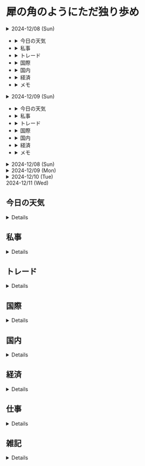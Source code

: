 # 犀の角のようにただ独り歩め

<details><summary>2024-12/08 (Sun)</summary></details>

- <details><summary>今日の天気</summary></details>
- <details><summary>私事</summary></details>
- <details><summary>トレード</summary></details>
- <details><summary>国際</summary></details>
- <details><summary>国内</summary></details>
- <details><summary>経済</summary></details>
- <details><summary>メモ</summary></details>

<details><summary>2024-12/09 (Sun)</summary></details>

- <details><summary>今日の天気</summary></details>
- <details><summary>私事</summary></details>
- <details><summary>トレード</summary></details>
- <details><summary>国際</summary></details>
- <details><summary>国内</summary></details>
- <details><summary>経済</summary></details>
- <details><summary>メモ</summary></details>

<details><summary>2024-12/08 (Sun)</summary>
<details><summary>今日の天気</summary>

<span style="color: #e9dfe5; ">降水量 0.0ml</span>

<span style="color: #84a2d4; ">最低気温 2.0°c</span><span style="color: #d0576b; "> 最高気温 12.3°c</span>
<span style="color: #e9dfe5; "> 平均気温 5.8°c</span>

<span style="color: #165e83; ">北 2.9m/s</span>

<span style="color: #ee7800; ">日照 7.9h</span>
</details>

### ほぼ一日 mql5  D:\TwoSteps_EA>
> [!IMPORTANT]
> 戻りの型が同じならば複数の'return'を得られる関数、初実装！！
<details><summary>引数の参照渡し</summary>

- getDetails関数 のBUY/SELL適用まで
  - 参照渡しの初実装
  ``` cpp
  // 関数の定義
  void getDetails(double &arr[], int length){
    ArrayResize(arr, length);
    arr[0] = 3.14;
    arr[1] = 9.11;
  }
  // 関数の実行
  double value[];
  getDetails(value, 2);
  // value[0] = 3.14
  // value[1] = 9.11
  ```
</details>

### vscodeのポータブルがある！
[VSCodeをポータブル化](https://cpoint-lab.co.jp/article/201903/8455/)
</details>
<details><summary>2024-12/09 (Mon)</summary>
<details><summary>今日の天気</summary>
<span style="color: #e9dfe5; ">降水量 0.0ml</span><br>
<span style="color: #84a2d4; ">最低気温 -0.7°c</span><span style="color: #d0576b; "> 最高気温 13.0°c</span>
<span style="color: #e9dfe5; "> 平均気温 5.8°c</span><br>
<span style="color: #165e83; ">北 2.1m/s</span><br>
<span style="color: #ee7800; ">日照 9.2h</span>
</details>

### VSCodeポータブル、早速導入！
[USBメモリで持ち運べるVSCode+Node.jsのポータブルな開発環境の作成](https://zenn.dev/ythk/articles/6e0e031cfc7534)
- 記事通り進めれば問題ない
- Node.jsの勉強が始まる
  - [Node.jsとはなにか？なぜみんな使っているのか？](https://qiita.com/non_cal/items/a8fee0b7ad96e67713eb)
> [!TIP]
> 自分のpcでも割と遅い、待つ。<br>
> VSCodeの拡張機能を精査するべき。
### python markdownで日記
[Pythonでほぼ日手帳形式のmarkdownメモ帳を作ろう(1年分)](https://qiita.com/NNNiNiNNN/items/92a740ca773a05cbbdc6)
- 記事はまだ読んでない
- 活用できればpc : 詳細、紙 : 概要、で運用したい
<details><summary>国際</summary>

- 韓国 : 尹大統領3日夜に'非常戒厳'を宣布
  - 7日 -> 謝罪 任期全う困難か
- シリア : 反体制派がアサド政権打倒？
  - 6日 -> イスラム過激派、シリア解放機構等が中部要衝ホムスに迫る
  - 7日 -> 南部ダルアーを制圧、ダマスクスは南北両方面を挟まれる
    - イラン革命防衛隊、シリアから脱出(伝)
    - アサド国外退避(伝)
</details>
<details><summary>国内</summary>

- 年収10n万円の壁

- <span style="color: #f5b199;"> 島根原発13年ぶりの稼働！(沸騰水型)</span>
</details>
<details><summary>経済 null</summary>
</details>
<details><summary>仕事＠遅番</summary>

- 明日の三棟現場の仕分け

- 17自以降に7/23台残り～19:00頃終了

  - VSCodeポータブルを起動する時間はわずかだった<br>
  - ローカルに.VSCodeファイルとか作っていたのは確認
</details>

### trade records
今考えてる<br>
ついにレンジを上方ブレイクしたのか確認中<br>
<time datetime="24:00">22:50</time> 上方ブレイクしたっぽい<br>
- いったん押して戻したらエントリーの設定<br>
- 今日はノートレでも良い。方向感がほしい<br>

<time datetime="24:00">23:42</time> 抜けてた<br>
- 追従する！！<br>

<time datetime="24:00">23:44</time> やめておこう。また機会はある。ノートレだ

</details>
<details><summary>2024-12/10 (Tue)</summary>
<details><summary>今日の天気</summary>
</details>

## 本機にもnode.jsを導入する
scoopを使って進めていく
- 1 : scoop install nvm
  - // nvmはnodejs version management
- 2 : nvm list available
  - // 利用可のバージョンを表示
- 3 : nvm install {version}
  - // installだけではまだ使えないらしい。在庫になった感じ？
  - // 本体の格納場所 C:\Users\{ログインユーザ}\scoop\apps\nvm\current\nodejs\nodejs\node.exe
- 4 : nvm use {version}
  - // 使用するバージョンを指定
  - // [scoopでnodeとnpmインストールする方法のメモ](https://qiita.com/kota344/items/c47ed4d0deb4dc446f35)
  - // [Windowsでnodeを複数バージョン管理するためのnvmをインストールする](https://qiita.com/ijohnny/items/8d5f78705472d5c4e6b0)
## 国際
- シリア首都陥落。アサドはロシアへ亡命
  - 8日 : 反体制派がダマスカスを掌握
  - 反体制派の中心、シリア解放機構(HTS)=米国はテロ組織に指定している
  - 2代、約半世紀のアサド家の独裁に終焉
    - 米国の支援する反体制派とトルコの支援する反体制派
    - アサドを支えるロシア->2015年にぐんじかいｓ

</details>
<summary>2024-12/11 (Wed)</summary>

## 今日の天気

<details>

最高気温 最低気温 平均気温

</details>

## 私事
<details>
</details>

## トレード
<details>
</details>

## 国際
<details>
</details>

## 国内
<details>
</details>

## 経済
<details>
</details>

## 仕事
<details>
</details>

## 雑記
<details>
</details>